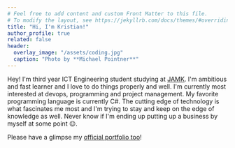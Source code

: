 ```yaml
---
# Feel free to add content and custom Front Matter to this file.
# To modify the layout, see https://jekyllrb.com/docs/themes/#overriding-theme-defaults
title: "Hi, I'm Kristian!"
author_profile: true
related: false
header:
  overlay_image: "/assets/coding.jpg"
  caption: "Photo by **Michael Pointner**"
---
```



Hey! I'm third year ICT Engineering student studying at [JAMK](https://www.jamk.fi/en). I'm ambitious and fast learner and I love to do things properly and well. I'm currently most interested at devops, programming and project management. My favorite programming language is currently C#. The cutting edge of technology is what fascinates me most and I'm trying to stay and keep on the edge of knowledge as well. Never know if I'm ending up putting up a business by myself at some point :wink:.

Please have a glimpse my [official portfolio too](https://kantola.eu)!